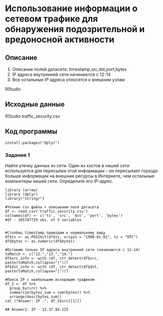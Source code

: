 # Использование информации о сетевом трафике для обнаружения подозрительной и вредоносной активности

## Описание

1. Описание полей датасета: timestamp,src,dst,port,bytes
2. IP адреса внутренней сети начинаются с 12-14
3. Все остальные IP адреса относятся к внешним узлам

RStudio

## Исходные данные

RStudio
traffic_security.csv

## Код программы

```{r}
install.packages("dplyr")
```

### Задание 1
Найти утечку данных из сети.
Один из хостов в нашей сети используется для пересылки этой информации – он пересылает гораздо больше информации на внешние ресурсы в Интернете, чем остальные компьютеры нашей сети. Определите его IP-адрес.
```{r}
library (arrow)
library (dplyr)
library("stringr") 

#Чтение csv файла + описываем поля датасета
df <- read.csv('traffic_security.csv')
colnames(df) <- c('ts', 'src', 'dst', 'port', 'bytes')
#df - 105747729 obs. of 5 variables 


#Столбец timestamp приводим к нормальному виду
df$ts <- as.POSIXct(df$ts, origin = "1900-01-01", tz = "UTC")
df$bytes <- as.numeric(df$bytes)

#Оставим только IP адреса внутренней сети (начинаются с 12-14)
toMatch <- c("12.","13.","14.")
df$src_info <- with (df, str_detect(df$src, paste(toMatch,collapse="|")))
df$dst_info <- with (df, str_detect(df$dst, paste(toMatch,collapse="|")))

#Поиск IP с наибольшим исходящим трафиком
df_2 <- df %>% 
  group_by(src) %>%
  summarize(bytes_sum = sum(bytes)) %>%
  arrange(desc(bytes_sum))
cat ("Answer: IP -", df_2$src[[1]])

## Answer1: IP - 13.37.84.125
```
